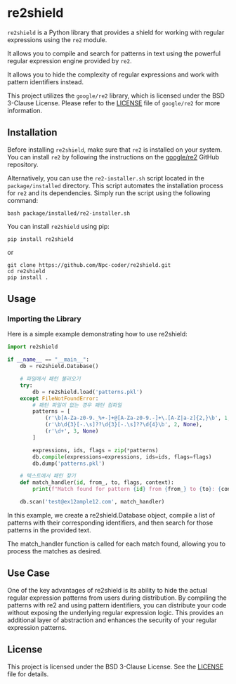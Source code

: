 # re2shield
`re2shield` is a Python library that provides a shield for working with regular expressions using the `re2` module. 

It allows you to compile and search for patterns in text using the powerful regular expression engine provided by `re2`.

It allows you to hide the complexity of regular expressions and work with pattern identifiers instead.

This project utilizes the `google/re2` library, which is licensed under the BSD 3-Clause License. Please refer to the [LICENSE](https://github.com/google/re2/blob/main/LICENSE) file of `google/re2` for more information.



## Installation
Before installing `re2shield`, make sure that `re2` is installed on your system. You can install `re2` by following the instructions on the [google/re2](https://github.com/google/re2.git) GitHub repository.

Alternatively, you can use the `re2-installer.sh` script located in the `package/installed` directory. This script automates the installation process for `re2` and its dependencies. Simply run the script using the following command:

```shell
bash package/installed/re2-installer.sh
```

You can install `re2shield` using pip:
```shell
pip install re2shield
```
or
```shell
git clone https://github.com/Npc-coder/re2shield.git
cd re2shield
pip install .
```

## Usage

### Importing the Library
Here is a simple example demonstrating how to use re2shield:

```python
import re2shield

if __name__ == "__main__":
    db = re2shield.Database()

    # 파일에서 패턴 불러오기
    try:
        db = re2shield.load('patterns.pkl')
    except FileNotFoundError:
        # 패턴 파일이 없는 경우 패턴 컴파일
        patterns = [
            (r'\b[A-Za-z0-9._%+-]+@[A-Za-z0-9.-]+\.[A-Z|a-z]{2,}\b', 1, None),
            (r'\b\d{3}[-.\s]??\d{3}[-.\s]??\d{4}\b', 2, None),
            (r'\d+', 3, None)
        ]

        expressions, ids, flags = zip(*patterns)
        db.compile(expressions=expressions, ids=ids, flags=flags)
        db.dump('patterns.pkl')

    # 텍스트에서 패턴 찾기
    def match_handler(id, from_, to, flags, context):
        print(f"Match found for pattern {id} from {from_} to {to}: {context}")

    db.scan('test@ex12ample12.com', match_handler)
```
In this example, we create a re2shield.Database object, compile a list of patterns with their corresponding identifiers, and then search for those patterns in the provided text. 

The match_handler function is called for each match found, allowing you to process the matches as desired.

## Use Case
One of the key advantages of re2shield is its ability to hide the actual regular expression patterns from users during distribution. By compiling the patterns with re2 and using pattern identifiers, you can distribute your code without exposing the underlying regular expression logic. This provides an additional layer of abstraction and enhances the security of your regular expression patterns.

## License
This project is licensed under the BSD 3-Clause License. See the [LICENSE](https://opensource.org/license/bsd-3-clause/) file for details.


